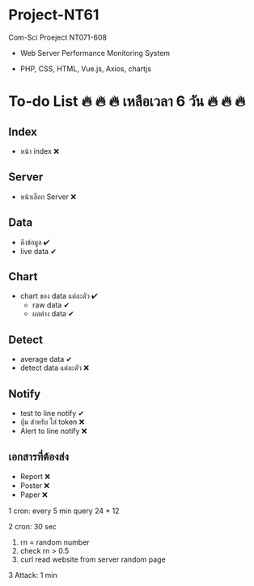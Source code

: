 # Project-NT61
Com-Sci Proeject NT071-608 

- Web Server Performance Monitoring System 

- PHP, CSS, HTML, Vue.js, Axios, chartjs

# To-do List  🔥  🔥  🔥  เหลือเวลา 6 วัน  🔥  🔥  🔥 

## Index
- หน้า index &#10060;

## Server
- หน้าเลือก Server &#10060;

## Data
- ดึงข้อมูล  &#10004; 
- live data &#10004;

## Chart
- chart ของ data แต่ละตัว &#10004;
    - raw data &#10004;
    - ผลต่าง data &#10004;

## Detect
- average data &#10004;
- detect data แต่ละตัว &#10060;

## Notify
- test to line notify &#10004;
- ปุ่ม สำหรับ ใส่ token &#10060;
- Alert to line notify &#10060;

## เอกสารที่ต้องส่ง
- Report &#10060;
- Poster &#10060;
- Paper &#10060;

1 cron: every 5 min query
24 * 12

2 cron: 30 sec
1. rn = random number
2. check rn > 0.5
3. curl read website from server
random page

3 Attack: 1 min
